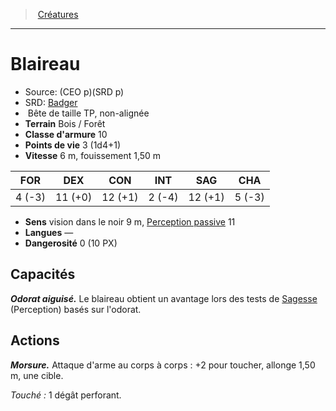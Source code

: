 ﻿> [Créatures](hd_monsters.md)

---

# Blaireau

- Source: (CEO p)(SRD p)
- SRD: [Badger](srd_monsters_badger.md)
-  Bête de taille TP, non-alignée
- **Terrain** Bois / Forêt
- **Classe d'armure** 10
- **Points de vie** 3 (1d4+1)
- **Vitesse** 6 m, fouissement 1,50 m

|FOR|DEX|CON|INT|SAG|CHA|
|---|---|---|---|---|---|
| 4 (-3)|11 (+0)|12 (+1)| 2 (-4)|12 (+1)| 5 (-3)|

- **Sens** vision dans le noir 9 m, [Perception passive](hd_abilities_dexterity_perception_passive.md) 11
- **Langues** —
- **Dangerosité** 0 (10 PX)

## Capacités

**_Odorat aiguisé._** Le blaireau obtient un avantage lors des tests de [Sagesse](hd_abilities_wisdom.md) (Perception) basés sur l'odorat.

## Actions

**_Morsure._** Attaque d'arme au corps à corps : +2 pour toucher, allonge 1,50 m, une cible.

_Touché :_ 1 dégât perforant.

